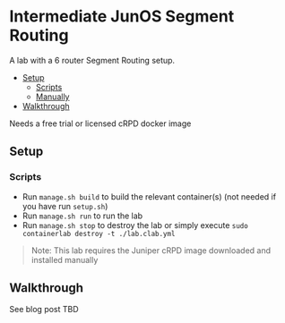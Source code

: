 # Intermediate JunOS Segment Routing

A lab with a 6 router Segment Routing setup.

- [Setup](#setup)
  - [Scripts](#scripts)
  - [Manually](#manually)
- [Walkthrough](#walkthrough)

Needs a free trial or licensed cRPD docker image

## Setup

### Scripts

- Run `manage.sh build` to build the relevant container(s) (not needed if you have run `setup.sh`)
- Run `manage.sh run` to run the lab
- Run `manage.sh stop` to destroy the lab or simply execute `sudo containerlab destroy -t ./lab.clab.yml`

> Note: This lab requires the Juniper cRPD image downloaded and installed manually

## Walkthrough

See blog post TBD

